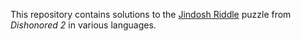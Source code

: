 This repository contains solutions to the [Jindosh Riddle][] puzzle
from *Dishonored 2* in various languages.

[Jindosh Riddle]: http://dishonored.wikia.com/wiki/The_Jindosh_Riddle
